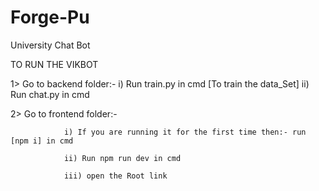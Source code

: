 # Forge-Pu
University Chat Bot

TO RUN THE VIKBOT

1> Go to backend folder:-
				  i) Run train.py in cmd [To train the data_Set]
				 ii) Run chat.py in cmd	

2> Go to frontend folder:-

				i) If you are running it for the first time then:- run [npm i] in cmd

				ii) Run npm run dev in cmd

				iii) open the Root link 

